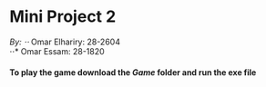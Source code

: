 # Mini Project 2
*By: 
⋅⋅* Omar Elhariry: 28-2604  
⋅⋅* Omar Essam: 28-1820
#### To play the game download the *Game* folder and run the exe file